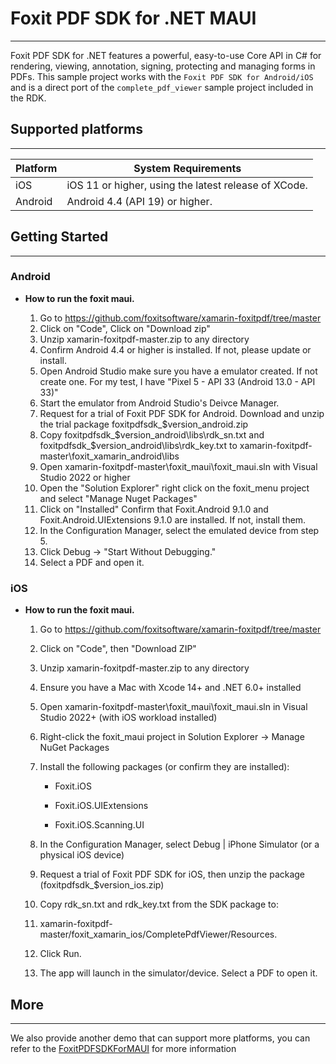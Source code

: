 # Foxit PDF SDK for .NET MAUI
------
Foxit PDF SDK for .NET features a powerful, easy-to-use Core API in C# for rendering, viewing, annotation, signing, protecting and managing forms in PDFs. This sample project works with the  `Foxit PDF SDK for Android/iOS` and is a direct port of the `complete_pdf_viewer`  sample project included in the RDK.


## Supported platforms

------

| Platform | System Requirements                                  |
| -------- | ---------------------------------------------------- |
| iOS      | iOS 11 or higher, using the latest release of XCode. |
| Android  | Android 4.4 (API 19) or higher.                      |


## Getting Started
------

### Android
* **How to run the foxit maui.**


  1. Go to https://github.com/foxitsoftware/xamarin-foxitpdf/tree/master
  2. Click on "Code", Click on "Download zip"
  3. Unzip xamarin-foxitpdf-master.zip to any directory
  4. Confirm Android 4.4 or higher is installed.  If not, please update or install.
  5. Open Android Studio make sure you have a emulator created. If not create one.  For my test, I have "Pixel 5 - API 33 (Android 13.0 - API 33)"
  6. Start the emulator from Android Studio's Deivce Manager.
  7. Request for a trial of Foxit PDF SDK for Android.  Download and unzip the trial package foxitpdfsdk_$version_android.zip
  8. Copy foxitpdfsdk_$version_android\libs\rdk_sn.txt and foxitpdfsdk_$version_android\libs\rdk_key.txt to xamarin-foxitpdf-master\foxit_xamarin_android\libs
  9. Open xamarin-foxitpdf-master\foxit_maui\foxit_maui.sln with Visual Studio 2022 or higher
  10. Open the "Solution Explorer" right click on the foxit_menu project and select "Manage Nuget Packages"
  11. Click on "Installed" Confirm that Foxit.Android 9.1.0 and Foxit.Android.UIExtensions 9.1.0 are installed. If not, install them.
  12. In the Configuration Manager, select the emulated device from step 5.
  13. Click Debug -> "Start Without Debugging."
  14. Select a PDF and open it.

### iOS
* **How to run the foxit maui.**

  1. Go to https://github.com/foxitsoftware/xamarin-foxitpdf/tree/master

  2. Click on "Code", then "Download ZIP"

  3. Unzip xamarin-foxitpdf-master.zip to any directory

  4. Ensure you have a Mac with Xcode 14+ and .NET 6.0+ installed

  5. Open xamarin-foxitpdf-master\foxit_maui\foxit_maui.sln in Visual Studio 2022+ (with iOS workload installed)

  6. Right-click the foxit_maui project in Solution Explorer → Manage NuGet Packages

  7. Install the following packages (or confirm they are installed):
      * Foxit.iOS
  
      * Foxit.iOS.UIExtensions
  
      * Foxit.iOS.Scanning.UI

  9. In the Configuration Manager, select Debug | iPhone Simulator (or a physical iOS device)

  10. Request a trial of Foxit PDF SDK for iOS, then unzip the package (foxitpdfsdk_$version_ios.zip)

  11. Copy rdk_sn.txt and rdk_key.txt from the SDK package to:

  12. xamarin-foxitpdf-master/foxit_xamarin_ios/CompletePdfViewer/Resources.

  13. Click Run.

  14. The app will launch in the simulator/device. Select a PDF to open it.

## More
------------
We also provide another demo that can support more platforms, you can refer to the [FoxitPDFSDKForMAUI](https://github.com/foxitsoftware/FoxitPDFSDKForMAUI) for more information





